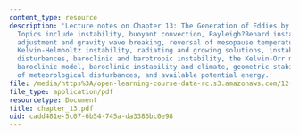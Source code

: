 ```yaml
---
content_type: resource
description: 'Lecture notes on Chapter 13: The Generation of Eddies by Instability.
  Topics include instability, buoyant convection, Rayleigh?Benard instability, convective
  adjustment and gravity wave breaking, reversal of mesopause temperature gradient,
  Kelvin-Helmholtz instability, radiating and growing solutions, instability of meteorological
  disturbances, baroclinic and barotropic instability, the Kelvin-Orr mechanism, two-level
  baroclinic model, baroclinic instability and climate, geometric stabilization, energetics
  of meteorological disturbances, and available potential energy.'
file: /media/https%3A/open-learning-course-data-rc.s3.amazonaws.com/12-810-dynamics-of-the-atmosphere-spring-2008/cadd481e5c076b54745ada3386bc0e98_chapter_13.pdf
file_type: application/pdf
resourcetype: Document
title: chapter_13.pdf
uid: cadd481e-5c07-6b54-745a-da3386bc0e98
---
```


